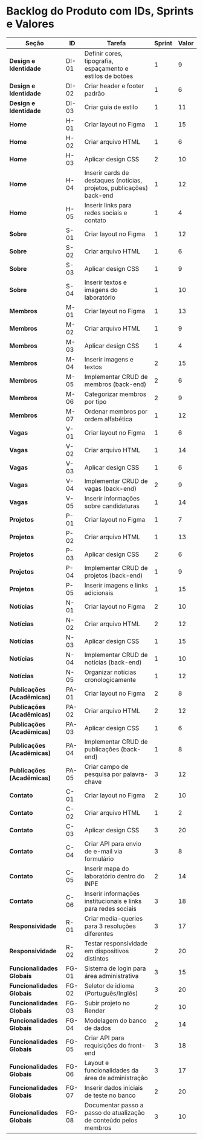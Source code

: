 # Backlog do Produto com IDs, Sprints e Valores

| Seção | ID | Tarefa | Sprint | Valor |
|-------|----|--------|--------|-------|
| **Design e Identidade** | DI-01 | Definir cores, tipografia, espaçamento e estilos de botões | 1 | 9 |
| **Design e Identidade** | DI-02 | Criar header e footer padrão | 1 | 6 |
| **Design e Identidade** | DI-03 | Criar guia de estilo | 1 | 11 |
| **Home** | H-01 | Criar layout no Figma | 1 | 15 |
| **Home** | H-02 | Criar arquivo HTML | 1 | 6 |
| **Home** | H-03 | Aplicar design CSS | 2 | 10 |
| **Home** | H-04 | Inserir cards de destaques (notícias, projetos, publicações) back-end | 1 | 12 |
| **Home** | H-05 | Inserir links para redes sociais e contato | 1 | 4 |
| **Sobre** | S-01 | Criar layout no Figma | 1 | 12 |
| **Sobre** | S-02 | Criar arquivo HTML | 1 | 6 |
| **Sobre** | S-03 | Aplicar design CSS | 1 | 9 |
| **Sobre** | S-04 | Inserir textos e imagens do laboratório | 1 | 10 |
| **Membros** | M-01 | Criar layout no Figma | 1 | 13 |
| **Membros** | M-02 | Criar arquivo HTML | 1 | 9 |
| **Membros** | M-03 | Aplicar design CSS | 1 | 4 |
| **Membros** | M-04 | Inserir imagens e textos | 2 | 15 |
| **Membros** | M-05 | Implementar CRUD de membros (back-end) | 2 | 6 |
| **Membros** | M-06 | Categorizar membros por tipo | 2 | 9 |
| **Membros** | M-07 | Ordenar membros por ordem alfabética | 1 | 12 |
| **Vagas** | V-01 | Criar layout no Figma | 1 | 6 |
| **Vagas** | V-02 | Criar arquivo HTML | 1 | 14 |
| **Vagas** | V-03 | Aplicar design CSS | 1 | 6 |
| **Vagas** | V-04 | Implementar CRUD de vagas (back-end) | 2 | 9 |
| **Vagas** | V-05 | Inserir informações sobre candidaturas | 1 | 14 |
| **Projetos** | P-01 | Criar layout no Figma | 1 | 7 |
| **Projetos** | P-02 | Criar arquivo HTML | 1 | 13 |
| **Projetos** | P-03 | Aplicar design CSS | 2 | 6 |
| **Projetos** | P-04 | Implementar CRUD de projetos (back-end) | 1 | 9 |
| **Projetos** | P-05 | Inserir imagens e links adicionais | 1 | 15 |
| **Notícias** | N-01 | Criar layout no Figma | 2 | 10 |
| **Notícias** | N-02 | Criar arquivo HTML | 2 | 12 |
| **Notícias** | N-03 | Aplicar design CSS | 1 | 15 |
| **Notícias** | N-04 | Implementar CRUD de notícias (back-end) | 1 | 10 |
| **Notícias** | N-05 | Organizar notícias cronologicamente | 1 | 12 |
| **Publicações (Acadêmicas)** | PA-01 | Criar layout no Figma | 2 | 8 |
| **Publicações (Acadêmicas)** | PA-02 | Criar arquivo HTML | 2 | 12 |
| **Publicações (Acadêmicas)** | PA-03 | Aplicar design CSS | 1 | 6 |
| **Publicações (Acadêmicas)** | PA-04 | Implementar CRUD de publicações (back-end) | 1 | 8 |
| **Publicações (Acadêmicas)** | PA-05 | Criar campo de pesquisa por palavra-chave | 3 | 12 |
| **Contato** | C-01 | Criar layout no Figma | 2 | 10 |
| **Contato** | C-02 | Criar arquivo HTML | 1 | 2 |
| **Contato** | C-03 | Aplicar design CSS | 3 | 20 |
| **Contato** | C-04 | Criar API para envio de e-mail via formulário | 3 | 8 |
| **Contato** | C-05 | Inserir mapa do laboratório dentro do INPE | 2 | 14 |
| **Contato** | C-06 | Inserir informações institucionais e links para redes sociais | 3 | 18 |
| **Responsividade** | R-01 | Criar media-queries para 3 resoluções diferentes | 3 | 17 |
| **Responsividade** | R-02 | Testar responsividade em dispositivos distintos | 2 | 20 |
| **Funcionalidades Globais** | FG-01 | Sistema de login para área administrativa | 3 | 15 |
| **Funcionalidades Globais** | FG-02 | Seletor de idioma (Português/Inglês) | 3 | 20 |
| **Funcionalidades Globais** | FG-03 | Subir projeto no Render | 2 | 10 |
| **Funcionalidades Globais** | FG-04 | Modelagem do banco de dados | 2 | 14 |
| **Funcionalidades Globais** | FG-05 | Criar API para requisições do front-end | 3 | 18 |
| **Funcionalidades Globais** | FG-06 | Layout e funcionalidades da área de administração | 3 | 17 |
| **Funcionalidades Globais** | FG-07 | Inserir dados iniciais de teste no banco | 2 | 20 |
| **Funcionalidades Globais** | FG-08 | Documentar passo a passo de atualização de conteúdo pelos membros | 3 | 10 |

